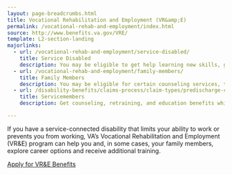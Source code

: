 ```yaml
---
layout: page-breadcrumbs.html
title: Vocational Rehabilitation and Employment (VR&amp;E)
permalink: /vocational-rehab-and-employment/index.html
source: http://www.benefits.va.gov/VRE/
template: L2-section-landing
majorlinks:
  - url: /vocational-rehab-and-employment/service-disabled/
    title: Service Disabled
    description: You may be eligible to get help learning new skills, getting a new job, or returning to your old job. Choose your track.
  - url: /vocational-rehab-and-employment/family-members/
    title: Family Members
    description: You may be eligible for certain counseling services, training, and education benefits.
  - url: /disability-benefits/claims-process/claim-types/predischarge-claim/
    title: Servicemembers
    description: Get counseling, retraining, and education benefits while on active duty if you have a service-connected disability.

---
```

If you have a service-connected disability that limits your ability to work or prevents you from working, VA’s Vocational Rehabilitation and Employment (VR&amp;E) program can help you and, in some cases, your family members, explore career options and receive additional training.


<div class="section do">
  <div class="row">
    <div class="small-12 columns">
      <div class="actions">
        <a href="/vocational-rehab-and-employment/apply-vre/" class="usa-button-primary va-button-primary usa-button-big">Apply for VR&amp;E Benefits</a>
      </div>
    </div>
  </div>
</div>
